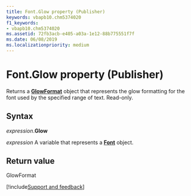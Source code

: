 ```yaml
---
title: Font.Glow property (Publisher)
keywords: vbapb10.chm5374020
f1_keywords:
- vbapb10.chm5374020
ms.assetid: 72fb3acb-e405-a03a-1e12-88b775551f7f
ms.date: 06/08/2019
ms.localizationpriority: medium
---
```



# Font.Glow property (Publisher)

Returns a **[GlowFormat](Publisher.glowformat.md)** object that represents the glow formatting for the font used by the specified range of text. Read-only.


## Syntax

_expression_.**Glow**

_expression_ A variable that represents a **[Font](Publisher.Font.md)** object.


## Return value

GlowFormat



[!include[Support and feedback](~/includes/feedback-boilerplate.md)]